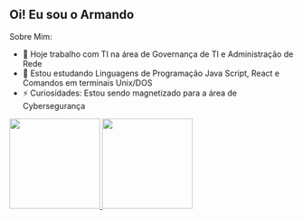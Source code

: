 ## Oi! Eu sou o Armando

Sobre Mim:

- 🔭 Hoje trabalho com TI na área de Governança de TI e Administração de Rede
- 🌱 Estou estudando Linguagens de Programação Java Script, React e Comandos em terminais Unix/DOS
- ⚡ Curiosidades: Estou sendo magnetizado para a área de Cybersegurança

<div>
  <a href="https://github.com/armandorodriguesf">
  <img height="160em" src="https://github-readme-stats.vercel.app/api?username=armandorodriguesf&show_icons=true&theme=dracula&include_all_comits=true&count_private=true"/>
  <img height="160em" src="https://github-readme-stats.vercel.app/api/top-langs/?username=armandorodriguesf&layout=compact&langs_count=16&theme=dracula"/>
</div>
